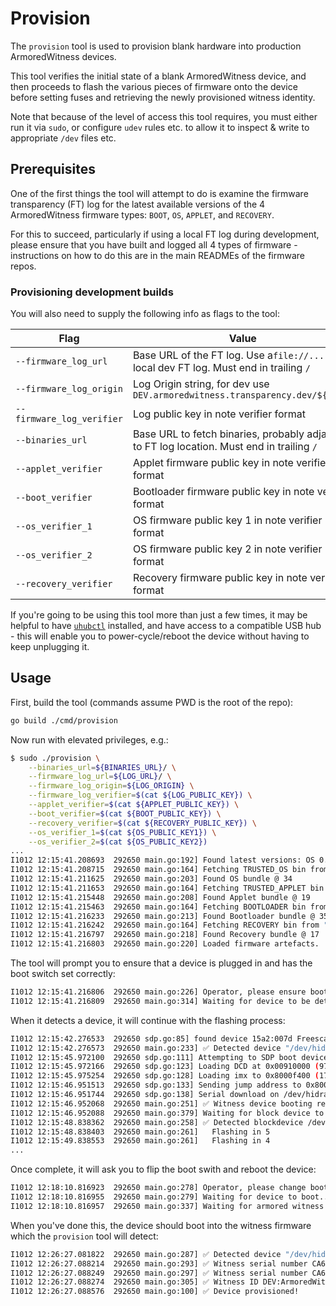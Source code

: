 # Provision

The `provision` tool is used to provision blank hardware into
production ArmoredWitness devices.

This tool verifies the initial state of a blank ArmoredWitness
device, and then proceeds to flash the various pieces of firmware
onto the device before setting fuses and retrieving the newly
provisioned witness identity.

Note that because of the level of access this tool requires, you
must either run it via `sudo`, or configure `udev` rules etc. to allow
it to inspect & write to appropriate `/dev` files etc.

## Prerequisites

One of the first things the tool will attempt to do is examine
the firmware transparency (FT) log for the latest available versions of the
4 ArmoredWitness firmware types: `BOOT`, `OS`, `APPLET`, and `RECOVERY`.

For this to succeed, particularly if using a local FT log during development,
please ensure that you have built and logged all 4 types of firmware -
instructions on how to do this are in the main READMEs of the firmware repos.

### Provisioning development builds

You will also need to supply the following info as flags to the tool:

| Flag                      | Value
|---------------------------|-------
| `--firmware_log_url`      | Base URL of the FT log. Use a`file://...` for local dev FT log. Must end in trailing `/`
| `--firmware_log_origin`   | Log Origin string, for dev use `DEV.armoredwitness.transparency.dev/${USER}`
| `--firmware_log_verifier` | Log public key in note verifier format
| `--binaries_url`          | Base URL to fetch binaries, probably adjacent to FT log location. Must end in trailing `/`
| `--applet_verifier`       | Applet firmware public key in note verifier format
| `--boot_verifier`         | Bootloader firmware public key in note verifier format
| `--os_verifier_1`         | OS firmware public key 1 in note verifier format
| `--os_verifier_2`         | OS firmware public key 2 in note verifier format
| `--recovery_verifier`     | Recovery firmware public key in note verifier format

If you're going to be using this tool more than just a few times, it may be
helpful to have [`uhubctl`](https://github.com/mvp/uhubctl) installed, and
have access to a compatible USB hub - this will enable you to power-cycle/reboot
the device without having to keep unplugging it.

## Usage

First, build the tool (commands assume PWD is the root of the repo):

```bash
go build ./cmd/provision
```

Now run with elevated privileges, e.g.:

```bash
$ sudo ./provision \
    --binaries_url=${BINARIES_URL}/ \
    --firmware_log_url=${LOG_URL}/ \
    --firmware_log_origin=${LOG_ORIGIN} \
    --firmware_log_verifier=$(cat ${LOG_PUBLIC_KEY}) \
    --applet_verifier=$(cat ${APPLET_PUBLIC_KEY}) \
    --boot_verifier=$(cat ${BOOT_PUBLIC_KEY}) \
    --recovery_verifier=$(cat ${RECOVERY_PUBLIC_KEY}) \
    --os_verifier_1=$(cat ${OS_PUBLIC_KEY1}) \
    --os_verifier_2=$(cat ${OS_PUBLIC_KEY2})
...
I1012 12:15:41.208693  292650 main.go:192] Found latest versions: OS 0.0.0+e4c55032fe1aadadaca7b752171966725c9a4d06, Applet 0.0.0+2e11bba36950d330bd2639463282f5448a66cc04
I1012 12:15:41.208715  292650 main.go:164] Fetching TRUSTED_OS bin from "trusted-os/0.0.0+e4c55032fe1aadadaca7b752171966725c9a4d06/trusted_os.elf"
I1012 12:15:41.211625  292650 main.go:203] Found OS bundle @ 34
I1012 12:15:41.211653  292650 main.go:164] Fetching TRUSTED_APPLET bin from "trusted-applet/0.0.0+2e11bba36950d330bd2639463282f5448a66cc04/trusted_applet.elf"
I1012 12:15:41.215448  292650 main.go:208] Found Applet bundle @ 19
I1012 12:15:41.215463  292650 main.go:164] Fetching BOOTLOADER bin from "boot/0.0.0+19548fd9325b95e81d4160ea7e38c0c1e3638f65/armored-witness-boot.imx"
I1012 12:15:41.216233  292650 main.go:213] Found Bootloader bundle @ 35
I1012 12:15:41.216242  292650 main.go:164] Fetching RECOVERY bin from "recovery/0.0.0+master/armory-ums.imx"
I1012 12:15:41.216797  292650 main.go:218] Found Recovery bundle @ 17
I1012 12:15:41.216803  292650 main.go:220] Loaded firmware artefacts.
```

The tool will prompt you to ensure that a device is plugged in and has the boot switch set correctly:

```bash
I1012 12:15:41.216806  292650 main.go:226] Operator, please ensure boot switch is set to USB, and then connect unprovisioned device 🙏
I1012 12:15:41.216809  292650 main.go:314] Waiting for device to be detected...
```

When it detects a device, it will continue with the flashing process:

```bash
I1012 12:15:42.276533  292650 sdp.go:85] found device 15a2:007d Freescale SemiConductor Inc  SE Blank 6UL
I1012 12:15:42.276573  292650 main.go:233] ✅ Detected device "/dev/hidraw0"
I1012 12:15:45.972100  292650 sdp.go:111] Attempting to SDP boot device /dev/hidraw0
I1012 12:15:45.972166  292650 sdp.go:123] Loading DCD at 0x00910000 (976 bytes)
I1012 12:15:45.975254  292650 sdp.go:128] Loading imx to 0x8000f400 (1793024 bytes)
I1012 12:15:46.951513  292650 sdp.go:133] Sending jump address to 0x8000f400
I1012 12:15:46.951744  292650 sdp.go:138] Serial download on /dev/hidraw0 complete
I1012 12:15:46.952068  292650 main.go:251] ✅ Witness device booting recovering image
I1012 12:15:46.952088  292650 main.go:379] Waiting for block device to appear
I1012 12:15:48.838362  292650 main.go:258] ✅ Detected blockdevice /dev/sdc
I1012 12:15:48.838403  292650 main.go:261]   Flashing in 5
I1012 12:15:49.838553  292650 main.go:261]   Flashing in 4
...
```

Once complete, it will ask you to flip the boot swith and reboot the device:

```bash
I1012 12:18:10.816923  292650 main.go:278] Operator, please change boot switch to MMC, and then reboot device 🙏
I1012 12:18:10.816955  292650 main.go:279] Waiting for device to boot...
I1012 12:18:10.816957  292650 main.go:337] Waiting for armored witness device to be detected...
```

When you've done this, the device should boot into the witness firmware which the `provision` tool will detect:

```bash
I1012 12:26:27.081822  292650 main.go:287] ✅ Detected device "/dev/hidraw0"
I1012 12:26:27.088214  292650 main.go:293] ✅ Witness serial number CA6B65D9D4992516 found
I1012 12:26:27.088249  292650 main.go:297] ✅ Witness serial number CA6B65D9D4992516 is not HAB fused
I1012 12:26:27.088274  292650 main.go:305] ✅ Witness ID DEV:ArmoredWitness-dawn-moon+271aa3a3+Abnd4ZwWVrpW9ioej/UDgP1YUaWI94YmIJPJHcXocnLM provisioned
I1012 12:26:27.088576  292650 main.go:100] ✅ Device provisioned!
```
